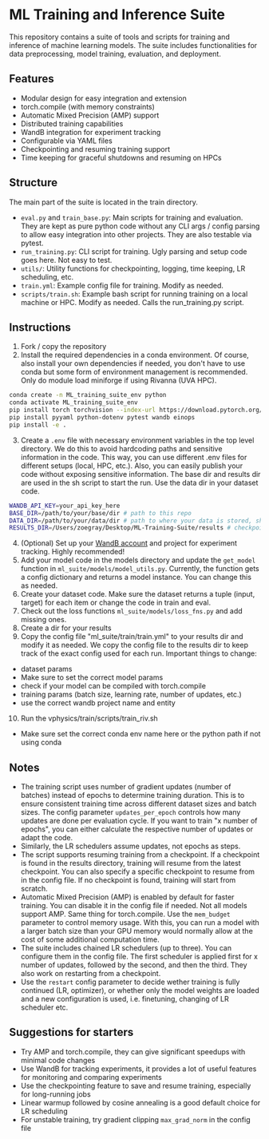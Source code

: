 # ML Training and Inference Suite

This repository contains a suite of tools and scripts for training and inference of machine learning models.
The suite includes functionalities for data preprocessing, model training, evaluation, and deployment.

## Features
- Modular design for easy integration and extension
- torch.compile (with memory constraints)
- Automatic Mixed Precision (AMP) support
- Distributed training capabilities
- WandB integration for experiment tracking
- Configurable via YAML files
- Checkpointing and resuming training support
- Time keeping for graceful shutdowns and resuming on HPCs

## Structure

The main part of the suite is located in the train directory.
- `eval.py` and `train_base.py`: Main scripts for training and evaluation. They are kept as pure python code without any CLI args / config parsing to allow easy integration into other projects. They are also testable via pytest.
- `run_training.py`: CLI script for training. Ugly parsing and setup code goes here. Not easy to test.
- `utils/`: Utility functions for checkpointing, logging, time keeping, LR scheduling, etc.
- `train.yml`: Example config file for training. Modify as needed.
- `scripts/train.sh`: Example bash script for running training on a local machine or HPC. Modify as needed. Calls the run_training.py script.


## Instructions
1. Fork / copy the repository
2. Install the required dependencies in a conda environment. Of course, also install your own dependencies if needed, you don't have to use conda but some form of environment management is recommended. Only do module load miniforge if using Rivanna (UVA HPC).

```bash
conda create -n ML_training_suite_env python
conda activate ML_training_suite_env
pip install torch torchvision --index-url https://download.pytorch.org/whl/cu129
pip install pyyaml python-dotenv pytest wandb einops
pip install -e .
```

3. Create a ``.env`` file with necessary environment variables in the top level directory. We do this to avoid hardcoding paths and sensitive information in the code. This way, you can use different .env files for different setups (local, HPC, etc.). Also, you can easily publish your code without exposing sensitive information. The base dir and results dir are used in the sh script to start the run. Use the data dir in your dataset code.

```bash
WANDB_API_KEY=your_api_key_here
BASE_DIR=/path/to/your/base/dir # path to this repo
DATA_DIR=/path/to/your/data/dir # path to where your data is stored, should be reused
RESULTS_DIR=/Users/zoegray/Desktop/ML-Training-Suite/results # checkpoints and wandb files are stored here
```

4. (Optional) Set up your [WandB account](https://wandb.ai/site/models/) and project for experiment tracking. Highly recommended!
5. Add your model code in the models directory and update the ``get_model`` function in `ml_suite/models/model_utils.py`. Currently, the function gets a config dictionary and returns a model instance. You can change this as needed.
6. Create your dataset code. Make sure the dataset returns a tuple (input, target) for each item or change the code in train and eval.
7. Check out the loss functions `ml_suite/models/loss_fns.py` and add missing ones.
8. Create a dir for your results
9. Copy the config file "ml_suite/train/train.yml" to your results dir and modify it as needed. We copy the config file to the results dir to keep track of the exact config used for each run. Important things to change:
- dataset params
- Make sure to set the correct model params
- check if your model can be compiled with torch.compile
- training params (batch size, learning rate, number of updates, etc.)
- use the correct wandb project name and entity

10. Run the vphysics/train/scripts/train_riv.sh
- Make sure set the correct conda env name here or the python path if not using conda

## Notes

- The training script uses number of gradient updates (number of batches) instead of epochs to determine training duration. This is to ensure consistent training time across different dataset sizes and batch sizes. The config parameter `updates_per_epoch` controls how many updates are done per evaluation cycle. If you want to train "x number of epochs", you can either calculate the respective number of updates or adapt the code.
- Similarly, the LR schedulers assume updates, not epochs as steps.
- The script supports resuming training from a checkpoint. If a checkpoint is found in the results directory, training will resume from the latest checkpoint. You can also specify a specific checkpoint to resume from in the config file. If no checkpoint is found, training will start from scratch.
- Automatic Mixed Precision (AMP) is enabled by default for faster training. You can disable it in the config file if needed. Not all models support AMP. Same thing for torch.compile. Use the ``mem_budget`` parameter to control memory usage. With this, you can run a model with a larger batch size than your GPU memory would normally allow at the cost of some additional computation time.
- The suite includes chained LR schedulers (up to three). You can configure them in the config file. The first scheduler is applied first for x number of updates, followed by the second, and then the third. They also work on restarting from a checkpoint.
- Use the ``restart`` config parameter to decide wether training is fully continued (LR, optimizer), or whether only the model weights are loaded and a new configuration is used, i.e. finetuning, changing of LR scheduler etc.


## Suggestions for starters

- Try AMP and torch.compile, they can give significant speedups with minimal code changes
- Use WandB for tracking experiments, it provides a lot of useful features for monitoring and comparing experiments
- Use the checkpointing feature to save and resume training, especially for long-running jobs
- Linear warmup followed by cosine annealing is a good default choice for LR scheduling
- For unstable training, try gradient clipping ``max_grad_norm`` in the config file
